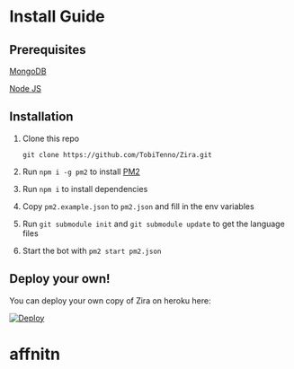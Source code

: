 # Install Guide
## Prerequisites
[MongoDB](https://www.mongodb.com/)

[Node JS](https://nodejs.org)

## Installation

1. Clone this repo

    ```
    git clone https://github.com/TobiTenno/Zira.git
    ```
2. Run `npm i -g pm2` to install [PM2](http://pm2.keymetrics.io/)

3. Run `npm i` to install dependencies

4. Copy `pm2.example.json` to `pm2.json` and fill in the env variables

5. Run `git submodule init` and `git submodule update` to get the language files

6. Start the bot with `pm2 start pm2.json`


## Deploy your own!

You can deploy your own copy of Zira on heroku here:

[![Deploy](https://www.herokucdn.com/deploy/button.svg)](https://heroku.com/deploy?template=https://github.com/tobitenno/zira)
# affnitn
